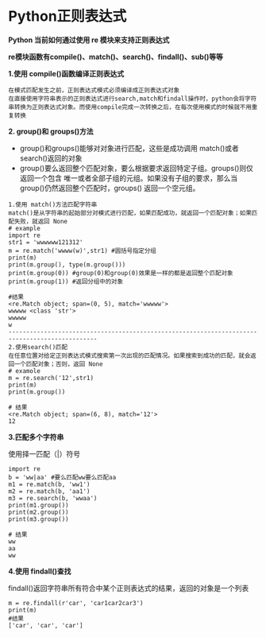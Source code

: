# Python正则表达式

**Python 当前如何通过使用 re 模块来支持正则表达式**

**re模块函数有compile()、match()、search()、findall()、sub()等等**

**1.使用 compile()函数编译正则表达式**

```
在模式匹配发生之前，正则表达式模式必须编译成正则表达式对象
在直接使用字符串表示的正则表达式进行search,match和findall操作时，python会将字符串转换为正则表达式对象。而使用compile完成一次转换之后，在每次使用模式的时候就不用重复转换
```



**2.  group()和 groups()方法**

* group()和groups()能够对对象进行匹配，这些是成功调用 match()或者 search()返回的对象
* group()要么返回整个匹配对象，要么根据要求返回特定子组。groups()则仅返回一个包含
  唯一或者全部子组的元组。如果没有子组的要求，那么当group()仍然返回整个匹配时，groups()
  返回一个空元组。

```
1.使用 match()方法匹配字符串
match()是从字符串的起始部分对模式进行匹配，如果匹配成功，就返回一个匹配对象；如果匹配失败，就返回 None
# example
import re
str1 = 'wwwwww121312'
m = re.match('wwww(w)',str1) #圆括号指定分组
print(m)
print(m.group(), type(m.group()))
print(m.group(0)) #group(0)和group(0)效果是一样的都是返回整个匹配对象
print(m.group(1)) #返回分组中的对象

#结果
<re.Match object; span=(0, 5), match='wwwww'>
wwwww <class 'str'>
wwwww
w
-----------------------------------------------------------------------------------------------
2.使用search()匹配
在任意位置对给定正则表达式模式搜索第一次出现的匹配情况。如果搜索到成功的匹配，就会返回一个匹配对象；否则，返回 None
# examole
m = re.search('12',str1)
print(m)
print(m.group())

# 结果
<re.Match object; span=(6, 8), match='12'>
12
```

**3.匹配多个字符串**

使用择一匹配（|）符号

```
import re
b = 'ww|aa' #要么匹配ww要么匹配aa
m1 = re.match(b, 'ww1') 
m2 = re.match(b, 'aa1')
m3 = re.search(b, 'wwaa') 
print(m1.group())
print(m2.group())
print(m3.group())

# 结果
ww
aa
ww
```



**4.使用 findall()查找**

findall()返回字符串所有符合中某个正则表达式的结果，返回的对象是一个列表

```
m = re.findall(r'car', 'car1car2car3')
print(m)
#结果
['car', 'car', 'car']

```

